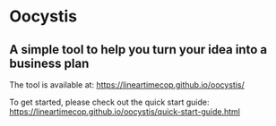 # Oocystis

## A simple tool to help you turn your idea into a business plan

The tool is available at: https://lineartimecop.github.io/oocystis/

To get started, please check out the quick start guide: https://lineartimecop.github.io/oocystis/quick-start-guide.html

